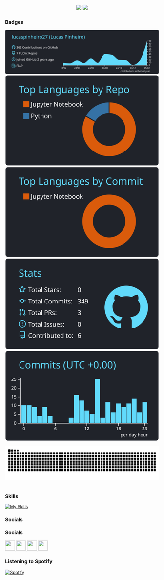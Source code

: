 <h1 align="center">
  <img src="https://readme-typing-svg.herokuapp.com/?font=Press+Start+2P&size=35&center=true&vCenter=true&width=300&height=40&duration=3070&lines=Welcome&color=5dade2" align="center">
  <img align="center" src="https://media.giphy.com/media/txnXmljUiXibLKQxzZ/giphy.gif" height="120px" />
</h1>

### Badges
[![](https://raw.githubusercontent.com/lucaspinheiro27/lucaspinheiro27/master/profile-summary-card-output/react/0-profile-details.svg)](https://github.com/vn7n24fzkq/github-profile-summary-cards)
[![](https://raw.githubusercontent.com/lucaspinheiro27/lucaspinheiro27/master/profile-summary-card-output/react/1-repos-per-language.svg)](https://github.com/vn7n24fzkq/github-profile-summary-cards) [![](https://raw.githubusercontent.com/lucaspinheiro27/lucaspinheiro27/master/profile-summary-card-output/react/2-most-commit-language.svg)](https://github.com/vn7n24fzkq/github-profile-summary-cards)
[![](https://raw.githubusercontent.com/lucaspinheiro27/lucaspinheiro27/master/profile-summary-card-output/react/3-stats.svg)](https://github.com/vn7n24fzkq/github-profile-summary-cards) [![](https://raw.githubusercontent.com/lucaspinheiro27/lucaspinheiro27/master/profile-summary-card-output/react/4-productive-time.svg)](https://github.com/vn7n24fzkq/github-profile-summary-cards)

<picture>
  <source media="(prefers-color-scheme: dark)" srcset="https://raw.githubusercontent.com/lucaspinheiro27/lucaspinheiro27/output/github-contribution-grid-snake-dark.svg">
  <source media="(prefers-color-scheme: light)" srcset="https://raw.githubusercontent.com/lucaspinheiro27/lucaspinheiro27/output/github-contribution-grid-snake.svg">
  <img alt="github contribution grid snake animation" src="https://raw.githubusercontent.com/lucaspinheiro27/lucaspinheiro27/output/github-contribution-grid-snake.svg">
</picture>
<br><br>

### Skills
[![My Skills](https://skillicons.dev/icons?i=docker,git,sqlite,mysql,mongodb,gcp,linux,powershell,py,pycharm,sklearn,bash,azure,bsd,debian,figma,gitlab,latex,stackoverflow,ubuntu,vim&perline=7&theme=light)](https://skillicons.dev)

### Socials                 

### Socials

<p align="left"> <a href="https://discord.com/users/satirebsd" target="_blank" rel="noreferrer"> <picture> <source media="(prefers-color-scheme: dark)" srcset="https://raw.githubusercontent.com/danielcranney/readme-generator/main/public/icons/socials/discord-dark.svg" /> <source media="(prefers-color-scheme: light)" srcset="https://raw.githubusercontent.com/danielcranney/readme-generator/main/public/icons/socials/discord.svg" /> <img src="https://raw.githubusercontent.com/danielcranney/readme-generator/main/public/icons/socials/discord.svg" width="32" height="32" /> </picture> </a> <a href="https://www.github.com/lucaspinheiro27" target="_blank" rel="noreferrer"> <picture> <source media="(prefers-color-scheme: dark)" srcset="https://raw.githubusercontent.com/danielcranney/readme-generator/main/public/icons/socials/github-dark.svg" /> <source media="(prefers-color-scheme: light)" srcset="https://raw.githubusercontent.com/danielcranney/readme-generator/main/public/icons/socials/github.svg" /> <img src="https://raw.githubusercontent.com/danielcranney/readme-generator/main/public/icons/socials/github.svg" width="32" height="32" /> </picture> </a> <a href="https://www.linkedin.com/in/lucas-pinheiro27" target="_blank" rel="noreferrer"> <picture> <source media="(prefers-color-scheme: dark)" srcset="https://raw.githubusercontent.com/danielcranney/readme-generator/main/public/icons/socials/linkedin-dark.svg" /> <source media="(prefers-color-scheme: light)" srcset="https://raw.githubusercontent.com/danielcranney/readme-generator/main/public/icons/socials/linkedin.svg" /> <img src="https://raw.githubusercontent.com/danielcranney/readme-generator/main/public/icons/socials/linkedin.svg" width="32" height="32" /> </picture> </a> <a href="http://www.medium.com/@lucaspinheiro27" target="_blank" rel="noreferrer"> <picture> <source media="(prefers-color-scheme: dark)" srcset="https://raw.githubusercontent.com/danielcranney/readme-generator/main/public/icons/socials/medium-dark.svg" /> <source media="(prefers-color-scheme: light)" srcset="https://raw.githubusercontent.com/danielcranney/readme-generator/main/public/icons/socials/medium.svg" /> <img src="https://raw.githubusercontent.com/danielcranney/readme-generator/main/public/icons/socials/medium.svg" width="32" height="32" /> </picture> </a></p>

### Listening to Spotify
[![Spotify](https://novatorem-henna-three.vercel.app/api/spotify)](https://open.spotify.com/user/Lusz)
